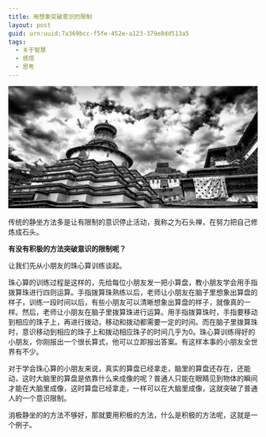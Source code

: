 ```yaml
---
title: 用想象突破意识的限制
layout: post
guid: urn:uuid:7a369bcc-f5fe-452e-a123-379e8dd513a5
tags:
  - 关于智慧
  - 感悟
  - 思考
---
```



[![](/media/files/2011/02/24/zh-yzl.png)](https://bolg-1257385283.cos.ap-chengdu.myqcloud.com/2011/02/24/zh-yzl.png)

传统的静坐方法多是让有限制的意识停止活动，我称之为石头禅，在努力把自己修炼成石头。

**有没有积极的方法突破意识的限制呢？**

让我们先从小朋友的珠心算训练谈起。

珠心算的训练过程是这样的，先给每位小朋友发一把小算盘，教小朋友学会用手指拨算珠进行四则运算。手指拨算珠熟练以后，老师让小朋友在脑子里想象出算盘的样子，训练一段时间以后，有些小朋友可以清晰想象出算盘的样子，就像真的一样。然后，老师让小朋友在脑子里拨算珠进行运算。用手指拨算珠时，手指要移动到相应的珠子上，再进行拨动，移动和拨动都需要一定的时间。而在脑子里拨算珠时，意识移动到相应的珠子上和拨动相应珠子的时间几乎为0。珠心算训练得好的小朋友，你刚报出一个很长算式，他可以立即报出答案。有这样本事的小朋友全世界有不少。

对于学会珠心算的小朋友来说，真实的算盘已经拿走，脑里的算盘还存在，还能动，这时大脑里的算盘是依靠什么来成像的呢？普通人只能在眼睛见到物体的瞬间才能在大脑里成像，这时算盘已经拿走，一样可以在大脑里成像，这就突破了普通人的一个意识限制。

消极静坐的的方法不够好，那就要用积极的方法，什么是积极的方法呢，这就是一个例子。